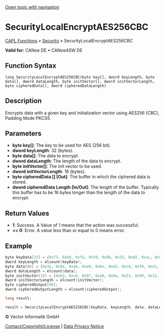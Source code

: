 [Open topic with navigation](../../../../../CANoeDEFamily.htm#Topics/CAPLFunctions/Security/Functions/CAPLfunctionSecurityLocalEncryptAES256CBC.md)

# SecurityLocalEncryptAES256CBC

[CAPL Functions](../../CAPLfunctions.md) » [Security](../CAPLFunctionsSecurityOverview.md) » SecurityLocalEncryptAES256CBC

**Valid for:** CANoe DE • CANoe4SW DE

## Function Syntax

```
long SecurityLocalEncryptAES256CBC(byte key[], dword keyLength, byte data[], dword dataLength, byte initVector[], dword initVectorLength, byte cipheredData[], dword cipheredDataLength)
```

## Description

Encrypts data with a given key and initialization vector using AES256 (CBC), Padding Mode PKCS5.

## Parameters

- **byte key[]**: The key to be used for AES (256 bit).
- **dword keyLength**: 32 (bytes).
- **byte data[]**: The data to encrypt.
- **dword dataLength**: The length of the data to encrypt.
- **byte initVector[]**: The init vector to be used.
- **dword initVectorLength**: 16 (bytes).
- **byte cipheredData [] [Out]**: The buffer in which the ciphered data is stored.
- **dword cipheredData Length [In/Out]**: The length of the buffer. Typically this buffer has to be 16 bytes longer than the length of the data to encrypt.

## Return Values

- **1**: Success. A Value of 1 means that the action was successful.
- **<= 0**: Error. A value less than or equal to 0 means error.

## Example

```c
byte keyData[32] = {0x73, 0xb8, 0xfa, 0xf0, 0x0b, 0x33, 0x02, 0xac, 0x99, 0x85, 0x5c, 0xf6, 0xf9, 0xe9, 0xe4, 0x85, 0x18, 0x69, 0x0a, 0x59, 0x06, 0xa4, 0x86, 0x9d, 0x4d, 0xcf, 0x48, 0xd2, 0x82, 0xfa, 0xae, 0x2a};
dword keyLength = elcount(keyData);
byte data[80] = {0x3a, 0xde, 0xa6, 0xe0, 0x6e, 0x42, 0xc4, 0xf0, 0x41, 0x02, 0x14, 0x91, 0xf2, 0x77, 0x5e, 0xf6, 0x37, 0x8c, 0xb0, 0x88, 0x24, 0x16, 0x5e, 0xdc, 0x4f, 0x64, 0x48, 0xe2, 0x32, 0x17, 0x5b, 0x60, 0xd0, 0x34, 0x5b, 0x9f, 0x9c, 0x78, 0xdf, 0x65, 0x96, 0xec, 0x9d, 0x22, 0xb7, 0xb9, 0xe7, 0x6e, 0x8f, 0x3c, 0x76, 0xb3, 0x2d, 0x5d, 0x67, 0x27, 0x3f, 0x1d, 0x83, 0xfe, 0x7a, 0x6f, 0xc3, 0xdd, 0x3c, 0x49, 0x13, 0x91, 0x70, 0xfa, 0x57, 0x01, 0xb3, 0xbe, 0xac, 0x61, 0xb4, 0x90, 0xf0, 0xa9};
dword dataLength = elcount(data);
byte initVector[16] = {0xb3, 0xcb, 0x97, 0xa8, 0x0a, 0x53, 0x99, 0x12, 0xb8, 0xc2, 0x1f, 0x45, 0x0d, 0x3b, 0x93, 0x95};
dword initVectorLength = elcount(initVector);
byte cipheredOutput[96];
dword cipheredOutputLength = elcount(cipheredOutput);

long result;

result = SecurityLocalEncryptAES256CBC(keyData, keyLength, data, dataLength, initVector, initVectorLength, cipheredOutput, cipheredOutputLength);
```

© Vector Informatik GmbH

[Contact/Copyright/License](../../../Shared/ContactCopyrightLicense.md) | [Data Privacy Notice](https://www.vector.com/int/en/company/get-info/privacy-policy/)
